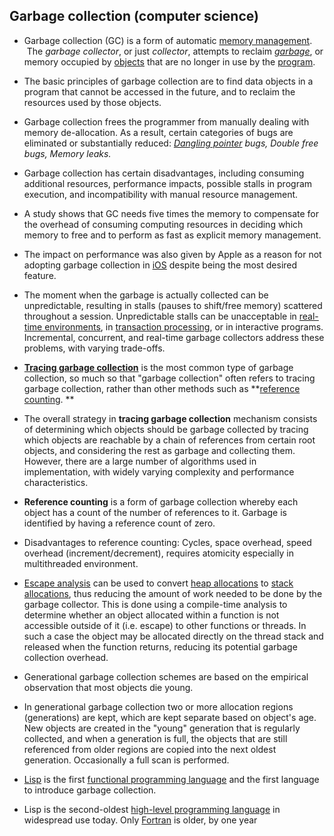 Garbage collection (computer science)
---------------

-   Garbage collection (GC) is a form of automatic [memory management](https://en.wikipedia.org/wiki/Memory_management).  The *garbage collector*, or just *collector*, attempts to reclaim [*garbage*](https://en.wikipedia.org/wiki/Garbage_(computer_science)), or memory occupied by [objects](https://en.wikipedia.org/wiki/Object_(computer_science)) that are no longer in use by the [program](https://en.wikipedia.org/wiki/Application_software). 

-   The basic principles of garbage collection are to find data objects in a program that cannot be accessed in the future, and to reclaim the resources used by those objects.

-   Garbage collection frees the programmer from manually dealing with memory de-allocation. As a result, certain categories of bugs are eliminated or substantially reduced: *[Dangling pointer](https://en.wikipedia.org/wiki/Dangling_pointer) bugs, Double free bugs, Memory leaks.*

-   Garbage collection has certain disadvantages, including consuming additional resources, performance impacts, possible stalls in program execution, and incompatibility with manual resource management.

-   A study shows that GC needs five times the memory to compensate for the overhead of consuming computing resources in deciding which memory to free and to perform as fast as explicit memory management.

-   The impact on performance was also given by Apple as a reason for not adopting garbage collection in [iOS](https://en.wikipedia.org/wiki/IOS) despite being the most desired feature.

-   The moment when the garbage is actually collected can be unpredictable, resulting in stalls (pauses to shift/free memory) scattered throughout a session. Unpredictable stalls can be unacceptable in [real-time environments](https://en.wikipedia.org/wiki/Real-time_computing), in [transaction processing](https://en.wikipedia.org/wiki/Transaction_processing), or in interactive programs. Incremental, concurrent, and real-time garbage collectors address these problems, with varying trade-offs.

-   [**Tracing garbage collection**](https://en.wikipedia.org/wiki/Tracing_garbage_collection) is the most common type of garbage collection, so much so that "garbage collection" often refers to tracing garbage collection, rather than other methods such as **[reference counting](https://en.wikipedia.org/wiki/Reference_counting). **

-   The overall strategy in **tracing garbage collection** mechanism consists of determining which objects should be garbage collected by tracing which objects are reachable by a chain of references from certain root objects, and considering the rest as garbage and collecting them. However, there are a large number of algorithms used in implementation, with widely varying complexity and performance characteristics.

-   **Reference counting** is a form of garbage collection whereby each object has a count of the number of references to it. Garbage is identified by having a reference count of zero.

-   Disadvantages to reference counting: Cycles, space overhead, speed overhead (increment/decrement), requires atomicity especially in multithreaded environment.

-   [Escape analysis](https://en.wikipedia.org/wiki/Escape_analysis) can be used to convert [heap allocations](https://en.wikipedia.org/wiki/Heap_allocation) to [stack allocations](https://en.wikipedia.org/wiki/Stack_allocation), thus reducing the amount of work needed to be done by the garbage collector. This is done using a compile-time analysis to determine whether an object allocated within a function is not accessible outside of it (i.e. escape) to other functions or threads. In such a case the object may be allocated directly on the thread stack and released when the function returns, reducing its potential garbage collection overhead.

-   Generational garbage collection schemes are based on the empirical observation that most objects die young.

-   In generational garbage collection two or more allocation regions (generations) are kept, which are kept separate based on object's age. New objects are created in the "young" generation that is regularly collected, and when a generation is full, the objects that are still referenced from older regions are copied into the next oldest generation. Occasionally a full scan is performed.

-   [Lisp](https://en.wikipedia.org/wiki/Lisp_(programming_language)) is the first [functional programming language](https://en.wikipedia.org/wiki/Functional_programming_language) and the first language to introduce garbage collection.

-   Lisp is the second-oldest [high-level programming language](https://en.wikipedia.org/wiki/High-level_programming_language) in widespread use today. Only [Fortran](https://en.wikipedia.org/wiki/Fortran) is older, by one year
